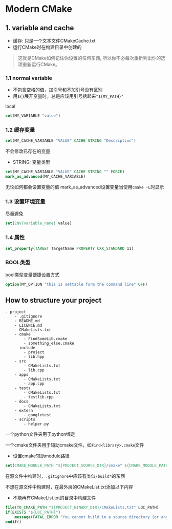 # Modern CMake

## 1. variable and cache

- 缓存: 只是一个文本文件CMakeCache.txt
- 运行CMake时在构建目录中创建的

> 这就是CMake如何记住你设置的任何东西, 所以你不必每次重新列出你的选项重新运行CMake。

### 1.1 normal variable

- 不包含空格的值，加引号和不加引号没有区别
- 用`${}`展开变量时，总是应该用引号括起来`"${MY_PATH}"`

local

```cmake
set(MY_VARIABLE "value")
```

### 1.2 缓存变量

```cmake
set(MY_CACHE_VARIABLE "VALUE" CACHE STRING "Description")
```

不会修改已存在的变量

- STRING: 变量类型

```cmake
set(MY_CACHE_VARIABLE "VALUE" CACHE STRING "" FORCE)
mark_as_advanced(MY_CACHE_VARIABLE)
```

无论如何都会设置变量的值
mark_as_advanced设置变量当使用`cmake -L`时显示

### 1.3 设置环境变量

尽量避免

```cmake
set(ENV{variable_name} value)
```

### 1.4 属性

```cmake
set_property(TARGET TargetName PROPERTY CXX_STANDARD 11)
```


###  BOOL类型

bool类型变量便捷设置方式

```cmake
option(MY_OPTION "this is settable form the command line" OFF)
```

## How to structure your project

```
- project
    - .gitignore
    - README.md
    - LICENCE.md
    - CMakeLists.txt
    - cmake
        - FindSomeLib.cmake
        - something_else.cmake
    - include
        - project
        - lib.hpp
    - src
        - CMakeLists.txt
        - lib.cpp
    - apps
        - CMakeLists.txt
        - app.cpp
    - tests
        - CMakeLists.txt
        - testlib.cpp
    - docs
        - CMakeLists.txt
    - extern
        - googletest
    - scripts
        - helper.py
```

一个python文件夹用于python绑定

一个cmake文件夹用于辅助cmake文件，如`Find<library>.cmake`文件

- 设置cmake辅助module路径

```cmake
set(CMAKE_MODULE_PATH "${PROJECT_SOURCE_DIR}/cmake" ${CMAKE_MODULE_PATH})
```

在源文件中构建时，`.gitignore`中应该有类似`/build*`的东西

不想在源文件中构建时，在最外层的CMakeList.txt添加以下内容

- 不能再有CMakeList.txt的目录中构建文件

```cmake
file(TO_CMAKE_PATH "${PROJECT_BINARY_DIR}/CMakeLists.txt" LOC_PATH)
if(EXISTS "${LOC_PATH}")
    message(FATAL_ERROR "You cannot build in a source directory (or any directory with a CMakeLists.txt file). Please make a build subdirectory. Feel free to remove CMakeCache.txt and CMakeFiles.")
endif()
```

